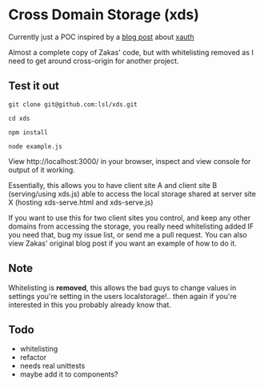 # Cross Domain Storage (xds)

Currently just a POC inspired by a [blog post](http://www.nczonline.net/blog/2010/09/07/learning-from-xauth-cross-domain-localstorage/) about [xauth](https://github.com/xauth/)

Almost a complete copy of Zakas' code, but with whitelisting removed as I need to get around cross-origin for another project.

## Test it out

```
git clone git@github.com:lsl/xds.git

cd xds

npm install

node example.js
```

View http://localhost:3000/ in your browser, inspect and view console for output of it working.

Essentially, this allows you to have client site A and client site B (serving/using xds.js) able to access the local storage shared at server site X (hosting xds-serve.html and xds-serve.js)

If you want to use this for two client sites you control, and keep any other domains from accessing the storage, you really need whitelisting added IF you need that, bug my issue list, or send me a pull request. You can also view Zakas' original blog post if you want an example of how to do it.

## Note
Whitelisting is **removed**, this allows the bad guys to change values in settings you're setting in the users localstorage!.. then again if you're interested in this you probably already know that.

## Todo
* whitelisting
* refactor
* needs real unittests
* maybe add it to components?
